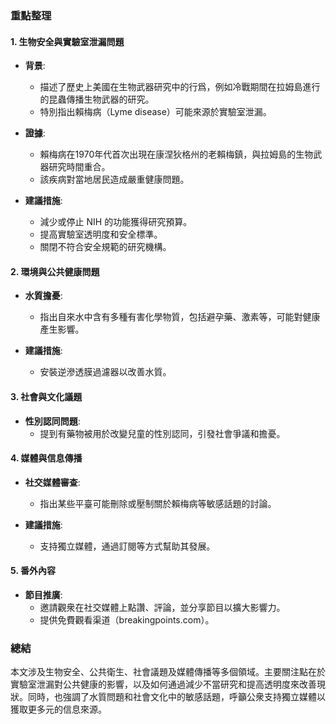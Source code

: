 ### 重點整理

#### 1. 生物安全與實驗室泄漏問題
- **背景**: 
  - 描述了歷史上美國在生物武器研究中的行爲，例如冷戰期間在拉姆島進行的昆蟲傳播生物武器的研究。
  - 特別指出賴梅病（Lyme disease）可能來源於實驗室泄漏。
  
- **證據**:
  - 賴梅病在1970年代首次出現在康涅狄格州的老賴梅鎮，與拉姆島的生物武器研究時間重合。
  - 該疾病對當地居民造成嚴重健康問題。

- **建議措施**:
  - 減少或停止 NIH 的功能獲得研究預算。
  - 提高實驗室透明度和安全標準。
  - 關閉不符合安全規範的研究機構。

#### 2. 環境與公共健康問題
- **水質擔憂**:
  - 指出自來水中含有多種有害化學物質，包括避孕藥、激素等，可能對健康產生影響。
  
- **建議措施**:
  - 安裝逆滲透膜過濾器以改善水質。

#### 3. 社會與文化議題
- **性別認同問題**:
  - 提到有藥物被用於改變兒童的性別認同，引發社會爭議和擔憂。

#### 4. 媒體與信息傳播
- **社交媒體審查**:
  - 指出某些平臺可能刪除或壓制關於賴梅病等敏感話題的討論。
  
- **建議措施**:
  - 支持獨立媒體，通過訂閱等方式幫助其發展。

#### 5. 番外內容
- **節目推廣**:
  - 邀請觀衆在社交媒體上點讚、評論，並分享節目以擴大影響力。
  - 提供免費觀看渠道（breakingpoints.com）。

### 總結

本文涉及生物安全、公共衛生、社會議題及媒體傳播等多個領域。主要關注點在於實驗室泄漏對公共健康的影響，以及如何通過減少不當研究和提高透明度來改善現狀。同時，也強調了水質問題和社會文化中的敏感話題，呼籲公衆支持獨立媒體以獲取更多元的信息來源。